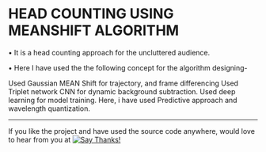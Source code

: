 # HEAD COUNTING USING MEANSHIFT ALGORITHM
• It is a head counting approach for the uncluttered audience. 

• Here I have used the the following concept for the algorithm designing-

Used Gaussian MEAN Shift for trajectory, and frame differencing
Used Triplet network CNN for dynamic background subtraction.
Used deep learning for model training. Here, i have used Predictive approach and wavelength quantization.

--------------------------------------------------------------------------------------------------------------------------------

If you like the project and have used the source code anywhere, would love to hear from you at [![Say Thanks!](https://img.shields.io/badge/SayThanks.io-%E2%98%BC-1EAEDB.svg)](https://saythanks.io/to/Manu-shukla)
